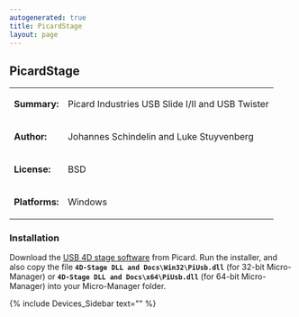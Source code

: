 ```yaml
---
autogenerated: true
title: PicardStage
layout: page
---
```


## PicardStage

<table>
<tr>
<td markdown="1">

**Summary:**

</td>
<td markdown="1">

Picard Industries USB Slide I/II and USB Twister

</td>
</tr>
<tr>
<td markdown="1">

**Author:**

</td>
<td markdown="1">

Johannes Schindelin and Luke Stuyvenberg

</td>
</tr>
<tr>
<td markdown="1">

**License:**

</td>
<td markdown="1">

BSD

</td>
</tr>
<tr>
<td markdown="1">

**Platforms:**

</td>
<td markdown="1">

Windows

</td>
</tr>
</table>

### Installation

Download the [USB 4D stage
software](http://www.picard-industries.com/products.html#usb-4d-stage)
from Picard. Run the installer, and also copy the file
**`4D-Stage DLL and Docs\Win32\PiUsb.dll`** (for 32-bit Micro-Manager)
or **`4D-Stage DLL and Docs\x64\PiUsb.dll`** (for 64-bit Micro-Manager)
into your Micro-Manager folder.

{% include Devices_Sidebar text="" %}
